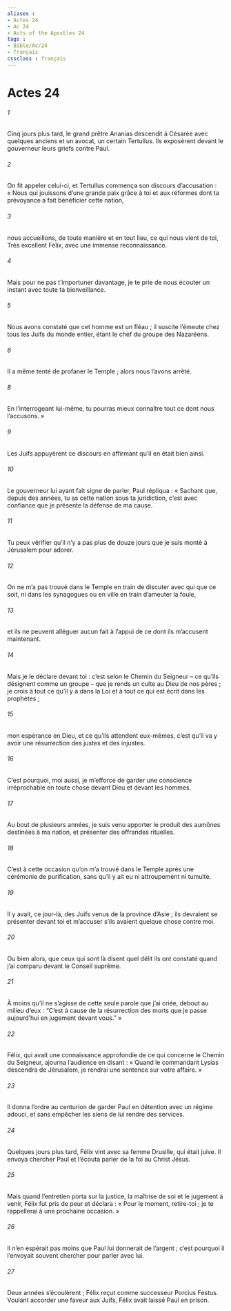 ```yaml
---
aliases : 
- Actes 24
- Ac 24
- Acts of the Apostles 24
tags : 
- Bible/Ac/24
- français
cssclass : français
---
```


# Actes 24

###### 1
Cinq jours plus tard, le grand prêtre Ananias descendit à Césarée avec quelques anciens et un avocat, un certain Tertullus. Ils exposèrent devant le gouverneur leurs griefs contre Paul.
###### 2
On fit appeler celui-ci, et Tertullus commença son discours d’accusation : « Nous qui jouissons d’une grande paix grâce à toi et aux réformes dont ta prévoyance a fait bénéficier cette nation,
###### 3
nous accueillons, de toute manière et en tout lieu, ce qui nous vient de toi, Très excellent Félix, avec une immense reconnaissance.
###### 4
Mais pour ne pas t’importuner davantage, je te prie de nous écouter un instant avec toute ta bienveillance.
###### 5
Nous avons constaté que cet homme est un fléau ; il suscite l’émeute chez tous les Juifs du monde entier, étant le chef du groupe des Nazaréens.
###### 6
Il a même tenté de profaner le Temple ; alors nous l’avons arrêté.
###### 8
En l’interrogeant lui-même, tu pourras mieux connaître tout ce dont nous l’accusons. »
###### 9
Les Juifs appuyèrent ce discours en affirmant qu’il en était bien ainsi.
###### 10
Le gouverneur lui ayant fait signe de parler, Paul répliqua : « Sachant que, depuis des années, tu as cette nation sous ta juridiction, c’est avec confiance que je présente la défense de ma cause.
###### 11
Tu peux vérifier qu’il n’y a pas plus de douze jours que je suis monté à Jérusalem pour adorer.
###### 12
On ne m’a pas trouvé dans le Temple en train de discuter avec qui que ce soit, ni dans les synagogues ou en ville en train d’ameuter la foule,
###### 13
et ils ne peuvent alléguer aucun fait à l’appui de ce dont ils m’accusent maintenant.
###### 14
Mais je le déclare devant toi : c’est selon le Chemin du Seigneur – ce qu’ils désignent comme un groupe – que je rends un culte au Dieu de nos pères ; je crois à tout ce qu’il y a dans la Loi et à tout ce qui est écrit dans les prophètes ;
###### 15
mon espérance en Dieu, et ce qu’ils attendent eux-mêmes, c’est qu’il va y avoir une résurrection des justes et des injustes.
###### 16
C’est pourquoi, moi aussi, je m’efforce de garder une conscience irréprochable en toute chose devant Dieu et devant les hommes.
###### 17
Au bout de plusieurs années, je suis venu apporter le produit des aumônes destinées à ma nation, et présenter des offrandes rituelles.
###### 18
C’est à cette occasion qu’on m’a trouvé dans le Temple après une cérémonie de purification, sans qu’il y ait eu ni attroupement ni tumulte.
###### 19
Il y avait, ce jour-là, des Juifs venus de la province d’Asie ; ils devraient se présenter devant toi et m’accuser s’ils avaient quelque chose contre moi.
###### 20
Ou bien alors, que ceux qui sont là disent quel délit ils ont constaté quand j’ai comparu devant le Conseil suprême.
###### 21
À moins qu’il ne s’agisse de cette seule parole que j’ai criée, debout au milieu d’eux : “C’est à cause de la résurrection des morts que je passe aujourd’hui en jugement devant vous.” »
###### 22
Félix, qui avait une connaissance approfondie de ce qui concerne le Chemin du Seigneur, ajourna l’audience en disant : « Quand le commandant Lysias descendra de Jérusalem, je rendrai une sentence sur votre affaire. »
###### 23
Il donna l’ordre au centurion de garder Paul en détention avec un régime adouci, et sans empêcher les siens de lui rendre des services.
###### 24
Quelques jours plus tard, Félix vint avec sa femme Drusille, qui était juive. Il envoya chercher Paul et l’écouta parler de la foi au Christ Jésus.
###### 25
Mais quand l’entretien porta sur la justice, la maîtrise de soi et le jugement à venir, Félix fut pris de peur et déclara : « Pour le moment, retire-toi ; je te rappellerai à une prochaine occasion. »
###### 26
Il n’en espérait pas moins que Paul lui donnerait de l’argent ; c’est pourquoi il l’envoyait souvent chercher pour parler avec lui.
###### 27
Deux années s’écoulèrent ; Félix reçut comme successeur Porcius Festus. Voulant accorder une faveur aux Juifs, Félix avait laissé Paul en prison.
